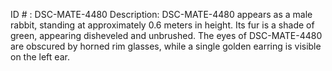 ID # : DSC-MATE-4480
Description: DSC-MATE-4480 appears as a male rabbit, standing at approximately 0.6 meters in height. Its fur is a shade of green, appearing disheveled and unbrushed. The eyes of DSC-MATE-4480 are obscured by horned rim glasses, while a single golden earring is visible on the left ear.